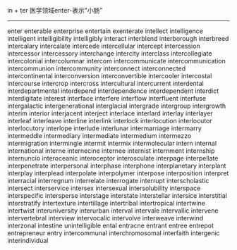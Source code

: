 in + ter 
医学领域enter-表示"小肠"

---
enter
enterable
enterprise
entertain
exenterate
intellect
intelligence
intelligent
intelligibility
intelligibly
interact
interblend
interborough
interbreed
intercalary
intercalate
intercede
intercellular
intercept
intercession
intercessor
intercessory
interchange
intercity
interclass
intercollegiate
intercolonial
intercolumnar
intercom
intercommunicate
intercommunication
intercommunion
intercommunity
interconnect
interconnected
intercontinental
interconversion
interconvertible
intercooler
intercostal
intercourse
intercrop
intercross
intercultural
intercurrent
interdental
interdepartmental
interdepend
interdependence
interdependent
interdict
interdigitate
interest
interface
interfere
interflow
interfluent
interfuse
intergalactic
intergenerational
interglacial
intergrade
intergroup
intergrowth
interim
interior
interjacent
interject
interlace
interlard
interlay
interlayer
interleaf
interleave
interline
interlink
interlock
interlocution
interlocutor
interlocutory
interlope
interlude
interlunar
intermarriage
intermarry
intermeddle
intermediary
intermediate
intermedium
intermezzo
intermigration
intermingle
intermit
intermix
intermolecular
intern
internal
international
interne
internecine
internee
internist
internment
internship
internuncio
interoceanic
interoceptor
interosculate
interpage
interpellate
interpenetrate
interpersonal
interphase
interphone
interplanetary
interplant
interplay
interplead
interpolate
interpolymer
interpose
interposition
interpret
interracial
interregnum
interrelate
interrogate
interrupt
interscholastic
intersect
interservice
intersex
intersexual
intersolubility
interspace
interspecific
intersperse
interstage
interstate
interstellar
intersice
interstitial
interstratify
intertexture
intertillage
intertribal
intertropical
intertwine
intertwist
interuniversity
interurban
interval
intervale
intervallic
intervene
intervertebral
interview
intervocalic
intervolve
interweave
interwind
interzonal
intestine
unintelligible
ental
entracne
entrant
entree
entrepot
entrepreneur
entry
intercommunal
interchromosomal
interfaith
intergenic
interindividual
